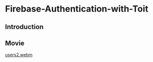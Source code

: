 # Firebase-Authentication-with-Toit


## Introduction


## Movie

[users2.webm](https://github.com/user-attachments/assets/c20f33bd-f3dc-43e6-a6b4-a432512a929e)


